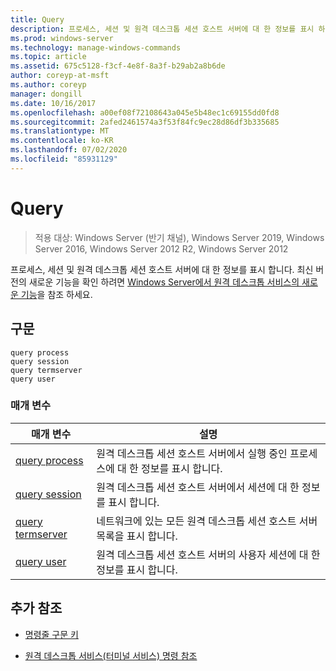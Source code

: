 ```yaml
---
title: Query
description: 프로세스, 세션 및 원격 데스크톱 세션 호스트 서버에 대 한 정보를 표시 하는 쿼리 명령에 대 한 참조 문서입니다.
ms.prod: windows-server
ms.technology: manage-windows-commands
ms.topic: article
ms.assetid: 675c5128-f3cf-4e8f-8a3f-b29ab2a8b6de
author: coreyp-at-msft
ms.author: coreyp
manager: dongill
ms.date: 10/16/2017
ms.openlocfilehash: a00ef08f72108643a045e5b48ec1c69155dd0fd8
ms.sourcegitcommit: 2afed2461574a3f53f84fc9ec28d86df3b335685
ms.translationtype: MT
ms.contentlocale: ko-KR
ms.lasthandoff: 07/02/2020
ms.locfileid: "85931129"
---
```

# <a name="query"></a>Query

> 적용 대상: Windows Server (반기 채널), Windows Server 2019, Windows Server 2016, Windows Server 2012 R2, Windows Server 2012

프로세스, 세션 및 원격 데스크톱 세션 호스트 서버에 대 한 정보를 표시 합니다. 최신 버전의 새로운 기능을 확인 하려면 [Windows Server에서 원격 데스크톱 서비스의 새로운 기능](https://docs.microsoft.com/previous-versions/windows/it-pro/windows-server-2012-R2-and-2012/dn283323(v=ws.11))을 참조 하세요.

## <a name="syntax"></a>구문

```
query process
query session
query termserver
query user
```

### <a name="parameters"></a>매개 변수

| 매개 변수 | 설명 |
|--|--|
| [query process](query-process.md) | 원격 데스크톱 세션 호스트 서버에서 실행 중인 프로세스에 대 한 정보를 표시 합니다. |
| [query session](query-session.md) | 원격 데스크톱 세션 호스트 서버에서 세션에 대 한 정보를 표시 합니다. |
| [query termserver](query-termserver.md) | 네트워크에 있는 모든 원격 데스크톱 세션 호스트 서버 목록을 표시 합니다. |
| [query user](query-user.md) | 원격 데스크톱 세션 호스트 서버의 사용자 세션에 대 한 정보를 표시 합니다. |

## <a name="additional-references"></a>추가 참조

- [명령줄 구문 키](command-line-syntax-key.md)

- [원격 데스크톱 서비스(터미널 서비스) 명령 참조](remote-desktop-services-terminal-services-command-reference.md)
